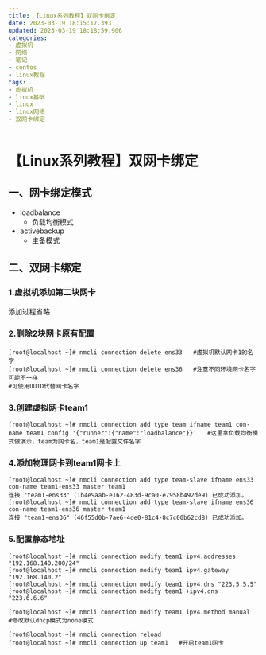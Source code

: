```yaml
---
title: 【Linux系列教程】双网卡绑定
date: 2023-03-19 18:15:17.393
updated: 2023-03-19 18:18:59.906
categories: 
- 虚拟机
- 网络
- 笔记
- centos
- linux教程
tags: 
- 虚拟机
- linux基础
- linux
- linux网络
- 双网卡绑定
---
```


# 【Linux系列教程】双网卡绑定

## 一、网卡绑定模式

- loadbalance
	- 负载均衡模式
- activebackup
	- 主备模式

## 二、双网卡绑定

### 1.虚拟机添加第二块网卡

添加过程省略

### 2.删除2块网卡原有配置

```
[root@localhost ~]# nmcli connection delete ens33 	#虚拟机默认网卡1的名字
[root@localhost ~]# nmcli connection delete ens36	#注意不同环境网卡名字可能不一样
#可使用UUID代替网卡名字
```

### 3.创建虚拟网卡team1

```
[root@localhost ~]# nmcli connection add type team ifname team1 con-name team1 config '{"runner":{"name":"loadbalance"}}'	#这里拿负载均衡模式做演示，team为网卡名，team1是配置文件名字
```

### 4.添加物理网卡到team1网卡上

```
[root@localhost ~]# nmcli connection add type team-slave ifname ens33 con-name team1-ens33 master team1
连接 "team1-ens33" (1b4e9aab-e162-483d-9ca0-e7958b492de9) 已成功添加。
[root@localhost ~]# nmcli connection add type team-slave ifname ens36 con-name team1-ens36 master team1
连接 "team1-ens36" (46f55d0b-7ae6-4de0-81c4-8c7c00b62cd8) 已成功添加。
```

### 5.配置静态地址

```
[root@localhost ~]# nmcli connection modify team1 ipv4.addresses "192.168.140.200/24"
[root@localhost ~]# nmcli connection modify team1 ipv4.gateway "192.168.140.2"
[root@localhost ~]# nmcli connection modify team1 ipv4.dns "223.5.5.5"
[root@localhost ~]# nmcli connection modify team1 +ipv4.dns "223.6.6.6"

[root@localhost ~]# nmcli connection modify team1 ipv4.method manual 	#修改默认dhcp模式为none模式

[root@localhost ~]# nmcli connection reload 
[root@localhost ~]# nmcli connection up team1	#开启team1网卡
```
